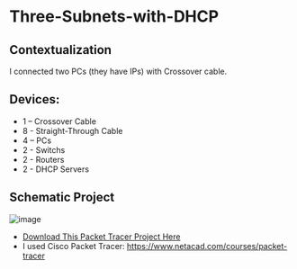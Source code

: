 # Three-Subnets-with-DHCP

## Contextualization
I connected two PCs (they have IPs) with Crossover cable.

## Devices:
- 1 – Crossover Cable
- 8 - Straight-Through Cable
- 4 – PCs
- 2 - Switchs
- 2 - Routers
- 2 - DHCP Servers

## Schematic Project
![image](https://github.com/KaikyM/Three-Subnets-with-DHCP/assets/127446435/fbbdccc1-5bf7-42f7-b628-7778119a8c20)
- [Download This Packet Tracer Project Here](Point-to-point.pkt)
- I used Cisco Packet Tracer: https://www.netacad.com/courses/packet-tracer
